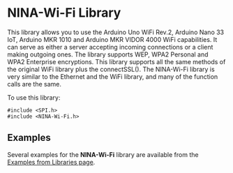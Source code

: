 # NINA-Wi-Fi Library


This library allows you to use the Arduino Uno WiFi Rev.2, Arduino Nano 33 IoT, Arduino MKR 1010 and Arduino MKR VIDOR 4000 WiFi capabilities. It can serve as either a server accepting incoming connections or a client making outgoing ones. The library supports WEP, WPA2 Personal and WPA2 Enterprise encryptions. This library supports all the same methods of the original WiFi library plus the connectSSL(). The NINA-Wi-Fi library is very similar to the Ethernet and the WiFi library, and many of the function calls are the same.

To use this library:

```
#include <SPI.h>
#include <NINA-Wi-Fi.h>
```

## Examples

Several examples for the **NINA-Wi-Fi** library are available from the [Examples from Libraries page](https://docs.arduino.cc/tutorials/communication/wifi-nina-examples).
